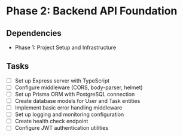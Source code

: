 # Phase 2: Backend API Foundation

## Dependencies
- Phase 1: Project Setup and Infrastructure

## Tasks
- [ ] Set up Express server with TypeScript
- [ ] Configure middleware (CORS, body-parser, helmet)
- [ ] Set up Prisma ORM with PostgreSQL connection
- [ ] Create database models for User and Task entities
- [ ] Implement basic error handling middleware
- [ ] Set up logging and monitoring configuration
- [ ] Create health check endpoint
- [ ] Configure JWT authentication utilities 